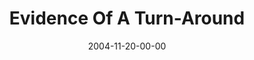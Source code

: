 ---
layout: message
category: message
series: "CSI"
title: "Evidence Of  A Turn-Around"
date: 2004-11-20-00-00
message_id: 144
audio: "http://s3.amazonaws.com/crossroads-media/messages/audio/CSI_04_11-20-04_Evidence_of_a_Turn-Around.mp3"
audio-duration: "38:34"
explicit: false
---